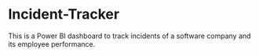# Incident-Tracker
This is a Power BI dashboard to track incidents of a software company and its employee performance.
